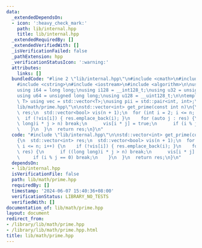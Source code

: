```yaml
---
data:
  _extendedDependsOn:
  - icon: ':heavy_check_mark:'
    path: lib/internal.hpp
    title: lib/internal.hpp
  _extendedRequiredBy: []
  _extendedVerifiedWith: []
  _isVerificationFailed: false
  _pathExtension: hpp
  _verificationStatusIcon: ':warning:'
  attributes:
    links: []
  bundledCode: "#line 2 \"lib/internal.hpp\"\n#include <cmath>\n#include <vector>\n\
    #include <cstring>\n#include <iostream>\n#include <algorithm>\n\nusing i32 = int;\n\
    using i64 = long long;\nusing i128 = __int128_t;\nusing u32 = unsigned int;\n\
    using u64 = unsigned long long;\nusing u128 = __uint128_t;\n\ntemplate<typename\
    \ T> using vec = std::vector<T>;\nusing pii = std::pair<int, int>;\n#line 2 \"\
    lib/math/prime.hpp\"\n\nstd::vector<int> get_prime(const int n)\n{\n  std::vector<int>\
    \ res;\n  std::vector<bool> vis(n + 1);\n  for (int i = 2; i <= n; i++) {\n  \
    \  if (!vis[i]) { res.emplace_back(i); }\n    for (auto j : res) {\n      if ((long\
    \ long)i * j > n) break;\n      vis[i * j] = true;\n      if (i % j == 0) break;\n\
    \    }\n  }\n  return res;\n}\n"
  code: "#include \"lib/internal.hpp\"\n\nstd::vector<int> get_prime(const int n)\n\
    {\n  std::vector<int> res;\n  std::vector<bool> vis(n + 1);\n  for (int i = 2;\
    \ i <= n; i++) {\n    if (!vis[i]) { res.emplace_back(i); }\n    for (auto j :\
    \ res) {\n      if ((long long)i * j > n) break;\n      vis[i * j] = true;\n \
    \     if (i % j == 0) break;\n    }\n  }\n  return res;\n}\n"
  dependsOn:
  - lib/internal.hpp
  isVerificationFile: false
  path: lib/math/prime.hpp
  requiredBy: []
  timestamp: '2024-06-07 15:40:36+08:00'
  verificationStatus: LIBRARY_NO_TESTS
  verifiedWith: []
documentation_of: lib/math/prime.hpp
layout: document
redirect_from:
- /library/lib/math/prime.hpp
- /library/lib/math/prime.hpp.html
title: lib/math/prime.hpp
---
```

